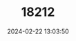 ---
title: "18212"
category: "Cambarus pecki"
draft: false
date: 2024-02-22 13:03:50
languages:
  English: ["Phantom Cave Crayfish"]
---